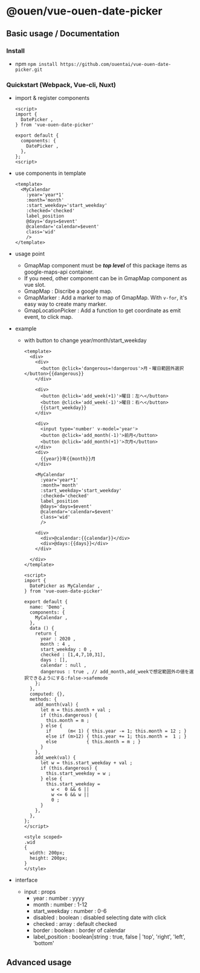 # @ouen/vue-ouen-date-picker

## Basic usage / Documentation

### Install
- npm
  `npm install https://github.com/ouentai/vue-ouen-date-picker.git`

### Quickstart (Webpack, Vue-cli, Nuxt)

- import & register components
  ``` demo.vue
  <script>
  import {
    DatePicker ,
  } from 'vue-ouen-date-picker'

  export default {
    components: {
      DatePicker ,
    },
  };
  <script>
  ```


- use components in template
  ``` demo.vue
  <template>
    <MyCalendar
      :year='year*1'
      :month='month'
      :start_weekday='start_weekday'
      :checked='checked'
      label_position
      @days='days=$event'
      @calendar='calendar=$event'
      class='wid'
      />
  </template>
  ```


- usage point
  - GmapMap component must be ***top level*** of this package items as google-maps-api container.
  - If you need, other component can be in GmapMap component as vue slot.
  - GmapMap : Discribe a google map.
  - GmapMarker : Add a marker to map of GmapMap. With `v-for`, it's easy way to create many marker.
  - GmapLocationPicker : Add a function to get coordinate as emit event, to click map.


- example

  - with button to change year/month/start_weekday
    ``` demo.vue
    <template>
      <div>
        <div>
          <button @click='dangerous=!dangerous'>月・曜日範囲外選択</button>{{dangerous}}
        </div>

        <div>
          <button @click='add_week(+1)'>曜日：左へ</button>
          <button @click='add_week(-1)'>曜日：右へ</button>
          {{start_weekday}}
        </div>

        <div>
          <input type='number' v-model='year'>
          <button @click='add_month(-1)'>前月</button>
          <button @click='add_month(+1)'>次月</button>
        </div>
        <div>
          {{year}}年{{month}}月
        </div>

        <MyCalendar
          :year='year*1'
          :month='month'
          :start_weekday='start_weekday'
          :checked='checked'
          label_position
          @days='days=$event'
          @calendar='calendar=$event'
          class='wid'
          />

        <div>
          <div>@calendar:{{calendar}}</div>
          <div>@days:{{days}}</div>
        </div>

      </div>
    </template>

    <script>
    import {
      DatePicker as MyCalendar ,
    } from 'vue-ouen-date-picker'

    export default {
      name: 'Demo',
      components: {
        MyCalendar ,
      },
      data () {
        return {
          year : 2020 ,
          month : 4 ,
          start_weekday : 0 ,
          checked : [1,4,7,10,31],
          days : [],
          calendar : null ,
          dangerous : true , // add_month,add_weekで想定範囲外の値を選択できるようにする:false->safemode
        };
      },
      computed: {},
      methods: {
        add_month(val) {
          let m = this.month + val ;
          if (this.dangerous) {
            this.month = m ;
          } else {
            if      (m< 1) { this.year -= 1; this.month = 12 ; }
            else if (m>12) { this.year += 1; this.month =  1 ; }
            else           { this.month = m ; }
          }
        },
        add_week(val) {
          let w = this.start_weekday + val ;
          if (this.dangerous) {
            this.start_weekday = w ;
          } else {
            this.start_weekday =
              w <  0 && 6 ||
              w <= 6 && w ||
              0 ;
          }
        },
      },
    };
    </script>

    <style scoped>
    .wid
    {
      width: 200px;
      height: 200px;
    }
    </style>
    ```


- interface

  - input : props
    - year : number : yyyy
    - month : number : 1-12
    - start_weekday : number : 0-6
    - disabled : boolean : disabled selecting date with click
    - checked : array <number> : default checked
    - border : boolean : border of calendar
    - label_position : boolean|string : true, false | 'top', 'right', 'left', 'bottom'


## Advanced usage
